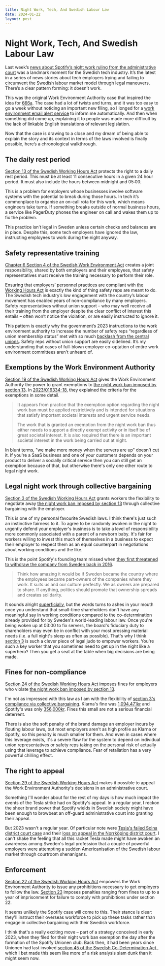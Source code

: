 ```yaml
---
title: Night Work, Tech, And Swedish Labour Law
date: 2024-01-22
layout: post
---
```


# Night Work, Tech, And Swedish Labour Law

Last week’s [news about Spotify’s night work ruling from the administrative court](https://arbetet.se/2024/01/19/nattarbete-forbjuds-nu-kan-spotify-flytta-tjanster-utomlands/) was a landmark moment for the Swedish tech industry. It’s the latest in a series of news stories about tech employers trying and failing to circumvent the Swedish labour market model through legal maneuvers. There’s a clear pattern forming: it doesn’t work.

This was the original Work Environment Authority case that inspired the idea for [666a](https://666a.se). The case had a lot of twists and turns, and it was too easy to go a week without noticing an important new filing, so I longed for a [work environment email alert service](https://666a.se/) to inform me automatically. And then when something did come up, explaining it to people was made more difficult by the lack of linkable English translations of relevant legislation.

Now that the case is drawing to a close and my dream of being able to explain the story and its context in terms of the laws involved is finally possible, here’s a chronological walkthrough.

## The daily rest period

[Section 13 of the Swedish Working Hours Act](https://lagstiftning.codeberg.page/arbetstidslagen/2022:450/section-13) protects the right to a daily rest period. This must be at least 11 consecutive hours in a given 24 hour period. It must also include the hours between midnight and 05:00.

This is a problem for employers whose businesses involve software systems with the potential to break during those hours. In tech it’s commonplace to organise an on-call rota for this work, which means engineers take turns. If something breaks outside of normal business hours, a service like PagerDuty phones the engineer on call and wakes them up to fix the problem.

This practice isn’t legal in Sweden unless certain checks and balances are in place. Despite this, some tech employers have ignored the law, instructing employees to work during the night anyway.

## Safety representative training

[Chapter 6 Section 4 of the Swedish Work Environment Act](https://lagstiftning.codeberg.page/arbetsmiljolagen/2023:349/chapter-6-section-4) creates a joint responsibility, shared by both employers and their employees, that safety representatives must receive the training necessary to perform their  role.

Ensuring that employers’ personnel practices are compliant with [the Working Hours Act](https://lagstiftning.codeberg.page/arbetstidslagen/2022:450) is exactly the kind of thing safety reps are meant to do. The Swedish tech industry’s low engagement with the country’s labour movement has enabled years of non-compliance by many employers. Safety representatives without union support – who may well receive all their training from the employer despite the clear conflict of interest this entails – often won’t notice the violation, or are easily instructed to ignore it.

This pattern is exactly why the government’s 2023 instructions to the work environment authority to increase the number of safety reps “regardless of union membership status” met with so much [backlash from the central unions](https://www.arbetsvarlden.se/regeringen-oppnar-for-fler-skyddsombud-utan-facktillhorighet/). Safety reps without union support are easily sidelined. It’s my understanding that cases of full-blown employer co-optation of entire work environment committees aren't unheard of.

## Exemptions by the Work Environment Authority

[Section 19 of the Swedish Working Hours Act](https://lagstiftning.codeberg.page/arbetstidslagen/2022:450/section-19) gives the Work Environment Authority the power to grant exemptions to [the night work ban imposed by section 13](https://lagstiftning.codeberg.page/arbetstidslagen/2022:450/section-13). In [2023/016334-18](https://www.av.se/om-oss/sok-i-arbetsmiljoverkets-diarium/?id=2023/016334-18), they explained the criteria for the exemptions in some detail.

> It appears from practice that the exemption option regarding the night work ban must be applied restrictively and is intended for situations that satisfy important societal interests and urgent service needs.
>
> The work that is granted an exemption from the night work ban thus either needs to support a directly exempt activity or in itself be of great societal interest. It is also required that there is an important societal interest in the work being carried out at night.

In blunt terms, "we make more money when the servers are up" doesn't cut it. If you're a SaaS business and one of your customers depends on your product to deliver a socially critical service then you can still get an exemption because of that, but otherwise there's only one other route to legal night work.

## Legal night work through collective bargaining

[Section 3 of the Swedish Working Hours Act](https://lagstiftning.codeberg.page/arbetstidslagen/2022:450/section-3) grants workers the flexibility to negotiate away [the night work ban imposed by section 13](https://lagstiftning.codeberg.page/arbetstidslagen/2022:450/section-13) through collective bargaining with the employer.

This is one of my personal favourite Swedish laws. I think there's just such an instinctive fairness to it. To agree to be randomly awoken in the night to urgently defend your employer's business is to take a level of responsibility more commonly associated with a parent of a newborn baby. It's fair for workers willing to invest this much of themselves in a business to expect their employer to respect them as an equal counterpart in negotiations about working conditions and the like.

This is the point Spotify's founding team missed when [they first threatened to withdraw the company from Sweden back in 2016](https://medium.com/@SpotifySE/vi-m%C3%A5ste-agera-eller-bli-omsprungna-383bb0b808eb#.u5h5pqrva).

> Think how amazing it would be if Sweden became the country where the employees became part-owners of the companies where they work. It suits us and our culture perfectly. We as owners are prepared to share. If anything, politics should promote that ownership spreads and creates solidarity.

It sounds alright [superficially](https://www.theguardian.com/technology/2023/apr/11/techscape-zirp-tech-boom), but the words turns to ashes in your mouth once you understand that small-time shareholders don't have any meaningful say in working conditions compared to the co-determination already provided for by Sweden's world-leading labour law. Once you're being woken up at 03:00 to fix servers, the board's fiduciary duty to shareholders may even be in conflict with your most pressing material needs (i.e. a full night's sleep as often as possible). That's why I think [section 3](https://lagstiftning.codeberg.page/arbetstidslagen/2022:450/section-3) is such a clever piece of legal judo to empower workers. You're such a key worker that you sometimes need to get up in the night like a superhero? Then you get a seat at the table when big decisions are being made.

## Fines for non-compliance

[Section 24 of the Swedish Working Hours Act](https://lagstiftning.codeberg.page/arbetstidslagen/2022:450/section-24) imposes fines for employers who violate [the night work ban imposed by section 13](https://lagstiftning.codeberg.page/arbetstidslagen/2022:450/section-13).

I'm not as impressed with this law as I am with the flexibility of [section 3's compliance via collective bargaining](https://lagstiftning.codeberg.page/arbetstidslagen/2022:450/section-3). Klarna's fine was [1,094,471kr](https://kollega.se/arbetsmiljo/efter-arbetsmiljobrister-klarna-maste-betala-miljonbelopp) and Spotify's was only [356,000kr](https://kollega.se/arbetsratt/spotify-tvingas-betala-nattarbete-saknade-avtal). Fines this small are not a serious financial deterrent.

There is also the soft penalty of the brand damage an employer incurs by flouting labour laws, but most employers aren't as high profile as Klarna or Spotify, so this penalty is much smaller for them. And even in cases where this leverage exists, it's a severe flaw for the system to depend on individual union representatives or safety reps taking on the personal risk of actually using that leverage to achieve compliance. Fear of retaliation has a very powerful chilling effect.

## The right to appeal

[Section 29 of the Swedish Working Hours Act](https://lagstiftning.codeberg.page/arbetstidslagen/2022:450/section-29) makes it possible to appeal the Work Environment Authority's decisions in an administrative court.

Something I'll wonder about for the rest of my days is how much impact the events of the Tesla strike had on Spotify's appeal. In a regular year, I reckon the sheer brand power that Spotify wields in Swedish society might have been enough to browbeat an off-guard administrative court into granting their appeal.

But 2023 wasn't a regular year. Of particular note were [Tesla's failed Solna district court case](https://da.se/2023/12/annu-ett-bakslag-for-tesla-postnord-behover-inte-lamna-ut-skyltar/) and their [loss on appeal in the Norrköping district court](https://www.domstol.se/nyheter/2023/12/hovratten-upphaver-tingsrattens-tillfalliga-beslut-att-lata-tesla-hamta-registreringsskyltar-direkt-hos-tillverkaren/). I can't shake the feeling that all this racket Tesla made might have awoken an awareness among Sweden's legal profession that a couple of powerful employers were attempting a sudden Americanisation of the Swedish labour market through courtroom shenanigans.

## Enforcement

[Section 22 of the Swedish Working Hours Act](https://lagstiftning.codeberg.page/arbetstidslagen/2022:450/section-22) empowers the Work Environment Authority to issue any prohibitions necessary to get employers to follow the law. [Section 23](https://lagstiftning.codeberg.page/arbetstidslagen/2022:450/section-23) imposes penalties ranging from fines to up to a year of imprisonment for failure to comply with prohibitions under section 22.

It seems unlikely the Spotify case will come to this. Their stance is clear: they'll instruct their overseas workforce to pick up these tasks rather than engage in collective bargaining with their Swedish workforce.

I think that's a really exciting move – part of a strategy conceived in early 2023, when they filed for their night work ban exemption the day after the formation of the Spotify Unionen club. Back then, it had been years since Unionen had last invoked [section 45 of the Swedish Co-Determination Act
](https://lagstiftning.codeberg.page/medbestammandelagen/2021:1114/section-45), which I bet made this seem like more of a risk analysis slam dunk than it might seem now.
